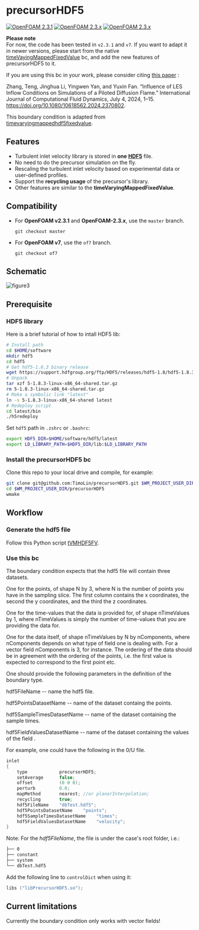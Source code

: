 precursorHDF5
=============
[![OpenFOAM 2.3.1](https://img.shields.io/badge/OpenFOAM-2.3.1-blue)](https://openfoam.org/download/2-3-1-source/)
[![OpenFOAM 2.3.x](https://img.shields.io/badge/OpenFOAM-2.3.x-blue)](https://github.com/OpenFOAM/OpenFOAM-2.3.x)
[![OpenFOAM 2.3.x](https://img.shields.io/badge/OpenFOAM-7-blue)](https://github.com/OpenFOAM/OpenFOAM-7)

**Please note**  
For now, the code has been tested in `v2.3.1` and `v7`. If you want to adapt it in newer versions, please start from the native [timeVayingMappedFixedValue](https://github.com/OpenFOAM/OpenFOAM-dev/blob/master/src/finiteVolume/fields/fvPatchFields/derived/timeVaryingMappedFixedValue/timeVaryingMappedFixedValueFvPatchField.H) bc, and add the new features of precursorHDF5 to it.

If you are using this bc in your work, please consider citing [this paper](https://doi.org/10.1080/10618562.2024.2370802) :

Zhang, Teng, Jinghua Li, Yingwen Yan, and Yuxin Fan. “Influence of LES Inflow Conditions on Simulations of a Piloted Diffusion Flame.” International Journal of Computational Fluid Dynamics, July 4, 2024, 1–15. https://doi.org/10.1080/10618562.2024.2370802.

This boundary condition is adapted from [timevaryingmappedhdf5fixedvalue](https://gitlab.com/chalmers-marine-technology/timevaryingmappedhdf5fixedvalue).

## Features
- Turbulent inlet velocity library is stored in **one** [**HDF5**](https://www.hdfgroup.org/HDF5/) file.
- No need to do the precursor simulation on the fly.
- Rescaling the turbulent inlet velocity based on experimental data or user-defined profiles.
- Support the **recycling usage** of the precursor's library.
- Other features are similar to the **timeVaryingMappedFixedValue**.

## Compatibility
- For **OpenFOAM v2.3.1** and **OpenFOAM-2.3.x**, use the `master` branch.
  ```
  git checkout master
  ```
- For **OpenFOAM v7**, use the `of7` branch.
  ```
  git checkout of7
  ```

## Schematic
![figure3](https://github.com/TimoLin/precursorHDF5/assets/7792396/4a9dcc5d-681f-452a-9a6a-c317e89a6b48)


## Prerequisite
### HDF5 library

Here is a brief tutorial of how to intall HDF5 lib:  
```sh
# Install path
cd $HOME/software
mkdir hdf5
cd hdf5
# Get hdf5-1.8.3 binary release
wget https://support.hdfgroup.org/ftp/HDF5/releases/hdf5-1.8/hdf5-1.8.3/bin/linux-x86_64/5-1.8.3-linux-x86_64-shared.tar.gz
# Unpack 
tar xzf 5-1.8.3-linux-x86_64-shared.tar.gz
rm 5-1.8.3-linux-x86_64-shared.tar.gz
# Make a symbolic link "latest"
ln -s 5-1.8.3-linux-x86_64-shared latest
# Redeploy script
cd latest/bin
./h5redeploy
```
Set `hdf5` path in `.zshrc` or `.bashrc`:
```sh
export HDF5_DIR=$HOME/software/hdf5/latest
export LD_LIBRARY_PATH=$HDF5_DIR/lib:$LD_LIBRARY_PATH
```
### Install the precursorHDF5 bc
Clone this repo to your local drive and compile, for example:
```sh
git clone git@github.com:TimoLin/precursorHDF5.git $WM_PROJECT_USER_DIR/precursorHDF5
cd $WM_PROJECT_USER_DIR/precursorHDF5
wmake
```

## Workflow
### Generate the hdf5 file
Follow this Python script [tVMHDF5FV](https://github.com/TimoLin/pyScriptFoam/tree/master/inletTurb/tVMHDF5FV).  
### Use this bc
The boundary condition expects that the hdf5 file will contain three datasets.

One for the points, of shape N by 3, where N is the number of points you have in the sampling slice.
The first column contains the x coordinates, the second the y coordinates, and the third the z coordinates.

One for the time-values that the data is provided for, of shape nTimeValues by 1, where nTimeValues is simply the number of time-values that you are providing the data for.

One for the data itself, of shape nTimeValues by N by nComponents, where nComponents depends on what type of field one is dealing with.
For a vector field nComponents is 3, for instance.
The ordering of the data should be in agreement with the ordering of the points, i.e. the first value is expected to correspond to the first point etc.

One should provide the following parameters in the definition of the boundary type.

hdf5FileName -- name the hdf5 file.

hdf5PointsDatasetName -- name of the dataset containg the points.

hdf5SampleTimesDatasetName -- name of the dataset containing the sample times.

hdf5FieldValuesDatasetName -- name of the dataset containing the values of the field .

For example, one could have the following in the 0/U file.
```cpp
inlet
{
    type            precursorHDF5;
    setAverage      false;
    offset          (0 0 0);
    perturb         0.0;
    mapMethod       nearest; //or planarInterpolation;
    recycling       true;
    hdf5FileName    "dbTest.hdf5";
    hdf5PointsDatasetName    "points";
    hdf5SampleTimesDatasetName    "times";
    hdf5FieldValuesDatasetName    "velocity";
}
```

Note: For the *hdf5FileName*, the file is under the case's root folder, i.e.:
```sh
├── 0
├── constant   
├── system
└── dbTest.hdf5
```

Add the following line to `controlDict` when using it:
```cpp
libs ("libPrecursorHDF5.so");
```

## Current limitations
Currently the boundary condition only works with vector fields!
